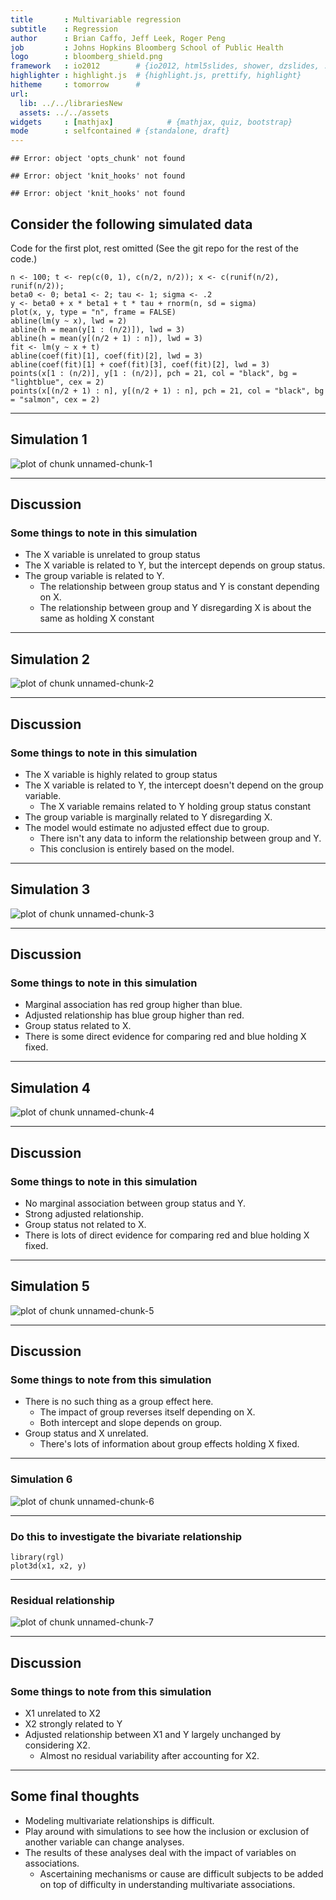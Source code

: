 ```yaml
---
title       : Multivariable regression
subtitle    : Regression
author      : Brian Caffo, Jeff Leek, Roger Peng
job         : Johns Hopkins Bloomberg School of Public Health
logo        : bloomberg_shield.png
framework   : io2012        # {io2012, html5slides, shower, dzslides, ...}
highlighter : highlight.js  # {highlight.js, prettify, highlight}
hitheme     : tomorrow      #
url:
  lib: ../../librariesNew
  assets: ../../assets
widgets     : [mathjax]            # {mathjax, quiz, bootstrap}
mode        : selfcontained # {standalone, draft}
---
```


```
## Error: object 'opts_chunk' not found
```

```
## Error: object 'knit_hooks' not found
```

```
## Error: object 'knit_hooks' not found
```
## Consider the following simulated data
Code for the first plot, rest omitted
(See the git repo for the rest of the code.)
```
n <- 100; t <- rep(c(0, 1), c(n/2, n/2)); x <- c(runif(n/2), runif(n/2));
beta0 <- 0; beta1 <- 2; tau <- 1; sigma <- .2
y <- beta0 + x * beta1 + t * tau + rnorm(n, sd = sigma)
plot(x, y, type = "n", frame = FALSE)
abline(lm(y ~ x), lwd = 2)
abline(h = mean(y[1 : (n/2)]), lwd = 3)
abline(h = mean(y[(n/2 + 1) : n]), lwd = 3)
fit <- lm(y ~ x + t)
abline(coef(fit)[1], coef(fit)[2], lwd = 3)
abline(coef(fit)[1] + coef(fit)[3], coef(fit)[2], lwd = 3)
points(x[1 : (n/2)], y[1 : (n/2)], pch = 21, col = "black", bg = "lightblue", cex = 2)
points(x[(n/2 + 1) : n], y[(n/2 + 1) : n], pch = 21, col = "black", bg = "salmon", cex = 2)
```


---
## Simulation 1
![plot of chunk unnamed-chunk-1](assets/fig/unnamed-chunk-1.png) 

---
## Discussion
### Some things to note in this simulation
* The X variable is unrelated to group status
* The X variable is related to Y, but the intercept depends
  on group status.
* The group variable is related to Y.
  * The relationship between group status and Y is constant depending on X.
  * The relationship between group and Y disregarding X is about the same as holding X constant

---
## Simulation 2
![plot of chunk unnamed-chunk-2](assets/fig/unnamed-chunk-2.png) 


---
## Discussion
### Some things to note in this simulation
* The X variable is highly related to group status
* The X variable is related to Y, the intercept
  doesn't depend on the group variable.
  * The X variable remains related to Y holding group status constant
* The group variable is marginally related to Y disregarding X.
* The model would estimate no adjusted effect due to group.
  * There isn't any data to inform the relationship between
    group and Y.
  * This conclusion is entirely based on the model.

---
## Simulation 3
![plot of chunk unnamed-chunk-3](assets/fig/unnamed-chunk-3.png) 

---
## Discussion
### Some things to note in this simulation
* Marginal association has red group higher than blue.
* Adjusted relationship has blue group higher than red.
* Group status related to X.
* There is some direct evidence for comparing red and blue
holding X fixed.



---
## Simulation 4
![plot of chunk unnamed-chunk-4](assets/fig/unnamed-chunk-4.png) 

---
## Discussion
### Some things to note in this simulation
* No marginal association between group status and Y.
* Strong adjusted relationship.
* Group status not related to X.
* There is lots of direct evidence for comparing red and blue
holding X fixed.

---
## Simulation 5
![plot of chunk unnamed-chunk-5](assets/fig/unnamed-chunk-5.png) 

---
## Discussion
### Some things to note from this simulation
* There is no such thing as a group effect here.
  * The impact of group reverses itself depending on X.
  * Both intercept and slope depends on group.
* Group status and X unrelated.
  * There's lots of information about group effects holding X fixed.

---
### Simulation 6
![plot of chunk unnamed-chunk-6](assets/fig/unnamed-chunk-6.png) 

---
### Do this to investigate the bivariate relationship
```
library(rgl)
plot3d(x1, x2, y)
```

---
### Residual relationship
![plot of chunk unnamed-chunk-7](assets/fig/unnamed-chunk-7.png) 


---
## Discussion
### Some things to note from this simulation

* X1 unrelated to X2
* X2 strongly related to Y
* Adjusted relationship between X1 and Y largely unchanged
  by considering X2.
  * Almost no residual variability after accounting for X2.

---
## Some final thoughts
* Modeling multivariate relationships is difficult.
* Play around with simulations to see how the
  inclusion or exclusion of another variable can
  change analyses.
* The results of these analyses deal with the
impact of variables on associations.
  * Ascertaining mechanisms or cause are difficult subjects
    to be added on top of difficulty in understanding multivariate associations.
